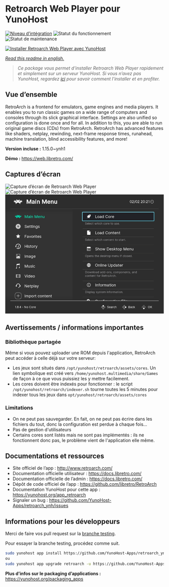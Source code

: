 <!--
N.B.: This README was automatically generated by https://github.com/YunoHost/apps/tree/master/tools/README-generator
It shall NOT be edited by hand.
-->

# Retroarch Web Player pour YunoHost

[![Niveau d’intégration](https://dash.yunohost.org/integration/retroarch.svg)](https://dash.yunohost.org/appci/app/retroarch) ![Statut du fonctionnement](https://ci-apps.yunohost.org/ci/badges/retroarch.status.svg) ![Statut de maintenance](https://ci-apps.yunohost.org/ci/badges/retroarch.maintain.svg)

[![Installer Retroarch Web Player avec YunoHost](https://install-app.yunohost.org/install-with-yunohost.svg)](https://install-app.yunohost.org/?app=retroarch)

*[Read this readme in english.](./README.md)*

> *Ce package vous permet d’installer Retroarch Web Player rapidement et simplement sur un serveur YunoHost.
Si vous n’avez pas YunoHost, regardez [ici](https://yunohost.org/#/install) pour savoir comment l’installer et en profiter.*

## Vue d’ensemble

RetroArch is a frontend for emulators, game engines and media players.
It enables you to run classic games on a wide range of computers and consoles through its slick graphical interface. Settings are also unified so configuration is done once and for all.
In addition to this, you are able to run original game discs (CDs) from RetroArch.
RetroArch has advanced features like shaders, netplay, rewinding, next-frame response times, runahead, machine translation, blind accessibility features, and more!


**Version incluse :** 1.15.0~ynh1

**Démo :** https://web.libretro.com/

## Captures d’écran

![Capture d’écran de Retroarch Web Player](./doc/screenshots/XMB-main-menu.jpg)
![Capture d’écran de Retroarch Web Player](./doc/screenshots/rgui-main-menu.jpg)
![Capture d’écran de Retroarch Web Player](./doc/screenshots/ozone-main-menu.jpg)

## Avertissements / informations importantes

### Bibliothèque partagée

Même si vous pouvez uploader une ROM depuis l'application, RetroArch peut accéder à celle déjà sur votre serveur:
* Les jeux sont situés dans `/opt/yunohost/retroarch/assets/cores`. Un lien symbolique est créé vers `/home/yunohost.multimedia/share/Games` de façon à ce que vous puissiez les y mettre facilement.
* Les cores doivent être indexés pour fonctionner : le script `/opt/yunohost/retroarch/indexer.sh` tourne toutes les 5 minutes pour indexer tous les jeux dans `opt/yunohost/retroarch/assets/cores`

### Limitations

* On ne peut pas sauvegarder. En fait, on ne peut pas écrire dans les fichiers du tout, donc la configuration est perdue à chaque fois...
* Pas de gestion d'utilisateurs
* Certains cores sont listés mais ne sont pas implémentés : ils ne fonctionnent donc pas, le problème vient de l'application elle même.

## Documentations et ressources

* Site officiel de l’app : <http://www.retroarch.com/>
* Documentation officielle utilisateur : <https://docs.libretro.com/>
* Documentation officielle de l’admin : <https://docs.libretro.com/>
* Dépôt de code officiel de l’app : <https://github.com/libretro/RetroArch>
* Documentation YunoHost pour cette app : <https://yunohost.org/app_retroarch>
* Signaler un bug : <https://github.com/YunoHost-Apps/retroarch_ynh/issues>

## Informations pour les développeurs

Merci de faire vos pull request sur la [branche testing](https://github.com/YunoHost-Apps/retroarch_ynh/tree/testing).

Pour essayer la branche testing, procédez comme suit.

``` bash
sudo yunohost app install https://github.com/YunoHost-Apps/retroarch_ynh/tree/testing --debug
ou
sudo yunohost app upgrade retroarch -u https://github.com/YunoHost-Apps/retroarch_ynh/tree/testing --debug
```

**Plus d’infos sur le packaging d’applications :** <https://yunohost.org/packaging_apps>
